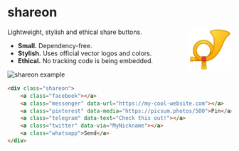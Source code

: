 # shareon

<img src="https://raw.githubusercontent.com/googlefonts/noto-emoji/master/png/128/emoji_u1f4ef.png"
         align="right"
         alt="Postal Horn emoji"
         width="96"
         height="96">

Lightweight, stylish and ethical share buttons.

- **Small.** Dependency-free.
- **Stylish.** Uses official vector logos and colors.
- **Ethical.** No tracking code is being embedded.

<img src="https://raw.githubusercontent.com/NickKaramoff/shareon/develop/docs/screen01.png" height="60" alt="shareon example">

```html
<div class="shareon">
    <a class="facebook"></a>
    <a class="messenger" data-url="https://my-cool-website.com"></a>
    <a class="pinterest" data-media="https://picsum.photos/500">Pin</a>
    <a class="telegram" data-text="Check this out!"></a>
    <a class="twitter" data-via="MyNickname"></a>
    <a class="whatsapp">Send</a>
</div>
```
